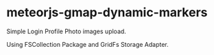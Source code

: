# meteorjs-gmap-dynamic-markers

Simple Login Profile Photo images upload.

Using FSCollection Package and GridFs Storage Adapter.


